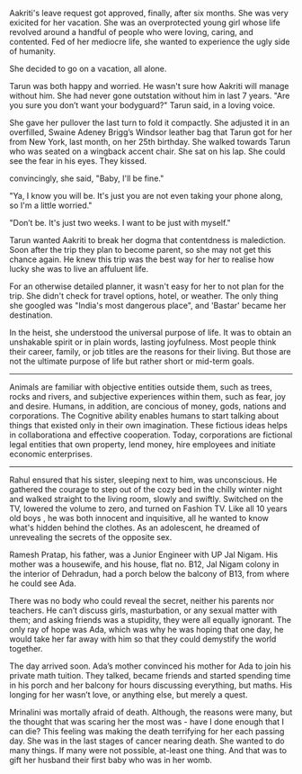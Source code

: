 Aakriti's leave request got approved, finally, after six months. She was very exicited for her vacation. She was an overprotected young girl whose life revolved around a handful of people who were loving, caring, and contented. Fed of her mediocre life, she wanted to experience the ugly side of humanity. 

She decided to go on a vacation, all alone.

Tarun was both happy and worried. He wasn't sure how Aakriti will manage without him. She had never gone outstation without him in last 7 years. "Are you sure you don’t want your bodyguard?" Tarun said, in a loving voice.

She gave her pullover the last turn to fold it compactly. She adjusted it in an overfilled, Swaine Adeney Brigg’s Windsor leather bag that Tarun got for her from New York, last month, on her 25th birthday. She walked towards Tarun who was seated on a wingback accent chair. She sat on his lap. She could see the fear in his eyes. They kissed.

convincingly, she said, "Baby, I'll be fine."

"Ya, I know you will be. It's just you are not even taking your phone along, so I'm a little worried."

"Don’t be. It's just two weeks. I want to be just with myself."

Tarun wanted Aakriti to break her dogma that contentdness is malediction. Soon after the trip they plan to become parent, so she may not get this chance again. He knew this trip was the best way for her to realise how lucky she was to live an affuluent life.

For an otherwise detailed planner, it wasn't easy for her to not plan for the trip. She didn't check for travel options, hotel, or weather. The only thing she googled was "India's most dangerous place", and 'Bastar' became her destination.

In the heist, she understood the universal purpose of life. It was to obtain an unshakable spirit or in plain words, lasting joyfulness. Most people think their career, family, or job titles are the reasons for their living. But those are not the ultimate purpose of life but rather short or mid-term goals.

---

Animals are familiar with objective entities outside them, such as trees, rocks and rivers, and subjective experiences within them, such as fear, joy and desire. Humans, in addition, are concious of money, gods, nations and corporations. The Cognitive ability enables humans  to start talking about things that existed only in their own imagination. These fictious ideas helps in collaborationa and effective cooperation. Today, corporations are fictional legal entities that own property, lend money, hire employees and initiate economic enterprises. 

---
Rahul ensured that his sister, sleeping next to him, was unconscious. He gathered the courage to step out of the cozy bed in the chilly winter night and walked straight to the living room, slowly and swiftly. Switched on the TV, lowered the volume to zero, and turned on Fashion TV. Like all 10 years old boys , he was both innocent and inquisitive, all he wanted to know what's hidden behind the clothes. As an adolescent, he dreamed of unrevealing the secrets of the opposite sex.

Ramesh Pratap, his father, was a Junior Engineer with UP Jal Nigam. His mother was a housewife, and his house, flat no. B12, Jal Nigam colony in the interior of Dehradun, had a porch below the balcony of B13, from where he could see Ada.

There was no body who could reveal the secret, neither his parents nor teachers. He can’t discuss girls, masturbation, or any sexual matter with them; and asking friends was a stupidity, they were all equally ignorant. The only ray of hope was Ada, which was why he was hoping that one day, he would take her far away with him so that they could demystify the world together.

The day arrived soon. Ada’s mother convinced his mother for Ada to join his private math tuition. They talked, became friends and started spending time in his porch and her balcony for hours discussing everything, but maths. His longing for her wasn’t love, or anything else, but merely a quest.

Mrinalini was mortally afraid of death. Although, the reasons were many, but the thought that was scaring her the most was - have I done enough that I can die? This feeling was making the death terrifying for her each passing day. She was in the last stages of cancer nearing death. She wanted to do many things. If many were not possible, at-least one thing. And that was to gift her husband their first baby who was in her womb.
